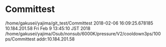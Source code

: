 # Committest
  /home/gakusei/yajima/git_test/Committest 2018-02-06 16:09:25.678185 10.184.201.58
Fri Feb  9 13:45:10 JST 2018
/home/gakusei/yajima/Osub/nonsub/6000K/pressure/V2/cooldown3ps/100ps/Committest
addr:10.184.201.58
